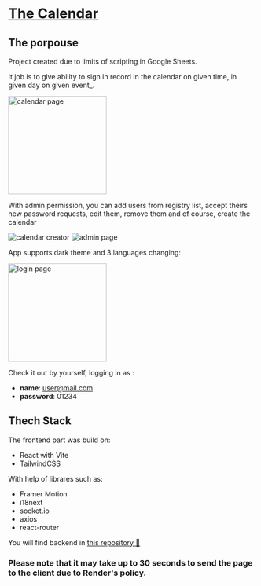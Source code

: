 # [The Calendar](https://calendar-w5y1.onrender.com)

## The porpouse
Project created due to limits of scripting in Google Sheets.

It job is to give ability to sign in record in the calendar on given time, in given day on given event_.
<p>
  <img src="https://github.com/BartoszJakubowsky/calendar_v2/assets/110412160/66dd8450-5c07-440d-83bc-a853bff68299" alt="calendar page" width=200/>
</p>

With admin permission, you can add users from registry list, accept theirs new password requests, edit them, remove them and of course, create the calendar
<p>
  <img src="https://github.com/BartoszJakubowsky/calendar_v2/assets/110412160/6b34e99b-caf8-471e-8f88-deec6749ada2" alt="calendar creator" />
  <img src="https://github.com/BartoszJakubowsky/calendar_v2/assets/110412160/5335b008-5640-4a38-b60a-168c3ca0539a" alt="admin page"/>
</p>

App supports dark theme and 3 languages changing:
<p>
  <img src="https://github.com/BartoszJakubowsky/calendar_v2/assets/110412160/339e2528-27ce-4260-92b7-a7f744710b40" alt="login page" width=200/>
</p>

Check it out by yourself, logging in as :
- **name**: user@mail.com
- **password**: 01234

## Thech Stack

The frontend part was build on:
- React with Vite
- TailwindCSS

With help of librares such as: 
- Framer Motion
- i18next
- socket.io
- axios
- react-router

You will find backend in [this repository 🔗](https://github.com/BartoszJakubowsky/calendar_backend_v2)

### **Please note** that it may take up to 30 seconds to send the page to the client due to Render's policy.

